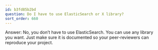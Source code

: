 ```yaml
---
id: b3fd85b2bd
question: Do I have to use ElasticSearch or X library?
sort_order: 660
---
```


Answer: No, you don’t have to use ElasticSearch. You can use any library you want. Just make sure it is documented so your peer-reviewers can reproduce your project.

